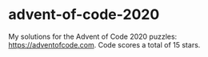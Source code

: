 # advent-of-code-2020
My solutions for the Advent of Code 2020 puzzles: https://adventofcode.com. Code scores a total of 15 stars.
